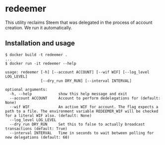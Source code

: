 # redeemer

This utility reclaims Steem that was delegated in the process of account creation.
We run it automatically.

## Installation and usage

```
$ docker build -t redeemer .
...
$ docker run -it redeemer --help

usage: redeemer [-h] [--account ACCOUNT] [--wif WIF] [--log_level LOG_LEVEL]
                [--dry_run DRY_RUN] [--interval INTERVAL]

optional arguments:
  -h, --help            show this help message and exit
  --account ACCOUNT     Account to perform dedelegations for (default: None)
  --wif WIF             An active WIF for account. The flag expects a path to a file. The environment variable REDEEMER_WIF will be checked for a literal WIF also. (default: None)
  --log_level LOG_LEVEL
  --dry_run DRY_RUN     Set this to false to actually broadcast transactions (default: True)
  --interval INTERVAL   Time in seconds to wait between polling for new delegations (default: 60)
```
